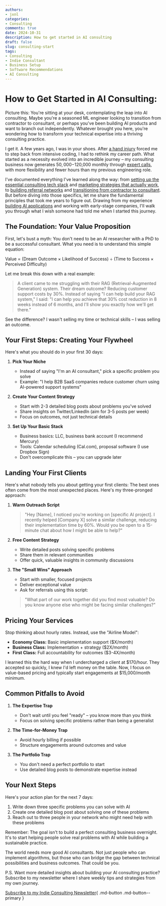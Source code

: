 ```yaml
---
authors:
- jxnl
categories:
- Consulting
comments: true
date: 2024-10-31
description: How to get started in AI consulting
draft: false
slug: consulting-start
tags:
- Consulting
- Indie Consultant
- Business Setup
- Software Recommendations
- AI Consulting
---
```


# How to Get Started in AI Consulting:

Picture this: You're sitting at your desk, contemplating the leap into AI consulting. Maybe you're a seasoned ML engineer looking to transition from contractor to consultant, or perhaps you've been building AI products and want to branch out independently. Whatever brought you here, you're wondering how to transform your technical expertise into a thriving consulting practice.

<!-- more -->

I get it. A few years ago, I was in your shoes. After [a hand injury](./hands-part-1.md) forced me to step back from intensive coding, I had to rethink my career path. What started as a necessity evolved into an incredible journey – my consulting business now generates $50,000-$120,000 monthly through [expert calls](https://cal.com/jasonliu/expert-call-55-minutes), with more flexibility and fewer hours than my previous engineering role.

I've documented everything I've learned along the way: from [setting up the essential consulting tech stack](./consulting-stack.md) and [marketing strategies that actually work](./consulting-marketing.md), to [building referral networks](./consulting-referrals.md) and [transitioning from contractor to consultant](./consulting-indie.md). But before diving into those specifics, let me share the fundamental principles that took me years to figure out. Drawing from my experience [building AI applications](./mvp.md) and working with early-stage companies, I'll walk you through what I wish someone had told me when I started this journey.

## The Foundation: Your Value Proposition

First, let's bust a myth: You don't need to be an AI researcher with a PhD to be a successful consultant. What you need is to understand this simple equation:

Value = (Dream Outcome × Likelihood of Success) ÷ (Time to Success × Perceived Difficulty)

Let me break this down with a real example:

> A client came to me struggling with their RAG (Retrieval-Augmented Generation) system. Their dream outcome? Reducing customer support costs by 30%. Instead of saying "I can help build your RAG system," I said: "I can help you achieve that 30% cost reduction in 8 weeks instead of 6 months, and I'll show you exactly how we'll get there."

See the difference? I wasn't selling my time or technical skills – I was selling an outcome.

## Your First Steps: Creating Your Flywheel

Here's what you should do in your first 30 days:

1. **Pick Your Niche**
   - Instead of saying "I'm an AI consultant," pick a specific problem you solve
   - Example: "I help B2B SaaS companies reduce customer churn using AI-powered support systems"

2. **Create Your Content Strategy**
   - Start with 2-3 detailed blog posts about problems you've solved
   - Share insights on Twitter/LinkedIn (aim for 3-5 posts per week)
   - Focus on outcomes, not just technical details

3. **Set Up Your Basic Stack**
   - Business basics: LLC, business bank account (I recommend Mercury)
   - Tools: Calendar scheduling (Cal.com), proposal software (I use Dropbox Sign)
   - Don't overcomplicate this – you can upgrade later

## Landing Your First Clients

Here's what nobody tells you about getting your first clients: The best ones often come from the most unexpected places. Here's my three-pronged approach:

1. **Warm Outreach Script**
   > "Hey [Name], I noticed you're working on [specific AI project]. I recently helped [Company X] solve a similar challenge, reducing their implementation time by 60%. Would you be open to a 15-minute chat about how I might be able to help?"

2. **Free Content Strategy**
   - Write detailed posts solving specific problems
   - Share them in relevant communities
   - Offer quick, valuable insights in community discussions

3. **The "Small Wins" Approach**
   - Start with smaller, focused projects
   - Deliver exceptional value
   - Ask for referrals using this script:
   > "What part of our work together did you find most valuable? Do you know anyone else who might be facing similar challenges?"

## Pricing Your Services

Stop thinking about hourly rates. Instead, use the "Airline Model":

- **Economy Class:** Basic implementation support ($X/month)
- **Business Class:** Implementation + strategy ($2X/month)
- **First Class:** Full accountability for outcomes ($3-4X/month)

I learned this the hard way when I undercharged a client at $170/hour. They accepted so quickly, I knew I'd left money on the table. Now, I focus on value-based pricing and typically start engagements at $15,000/month minimum.

## Common Pitfalls to Avoid

1. **The Expertise Trap**
   - Don't wait until you feel "ready" – you know more than you think
   - Focus on solving specific problems rather than being a generalist

2. **The Time-for-Money Trap**
   - Avoid hourly billing if possible
   - Structure engagements around outcomes and value

3. **The Portfolio Trap**
   - You don't need a perfect portfolio to start
   - Use detailed blog posts to demonstrate expertise instead

## Your Next Steps

Here's your action plan for the next 7 days:

1. Write down three specific problems you can solve with AI
2. Create one detailed blog post about solving one of these problems
3. Reach out to three people in your network who might need help with these problems

Remember: The goal isn't to build a perfect consulting business overnight. It's to start helping people solve real problems with AI while building a sustainable practice.

The world needs more good AI consultants. Not just people who can implement algorithms, but those who can bridge the gap between technical possibilities and business outcomes. That could be you.

P.S. Want more detailed insights about building your AI consulting practice? Subscribe to my newsletter where I share weekly tips and strategies from my own journey.

[Subscribe to my Indie Consulting Newsletter](https://indieconsulting.podia.com/){ .md-button .md-button--primary }
